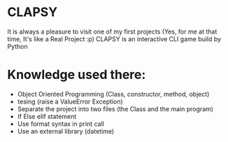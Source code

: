 # CLAPSY
It is always a pleasure to visit one of my first projects (Yes, for me at that time, It's like a Real Project :p)
CLAPSY is an interactive CLI game build by Python

# Knowledge used there:
- Object Oriented Programming (Class, constructor, method, object)
- tesing (raise a ValueError Exception) 
- Separate the project into two files (the Class and the main program)
- If Else elif statement
- Use format syntax in print call
- Use an external library (datetime)
